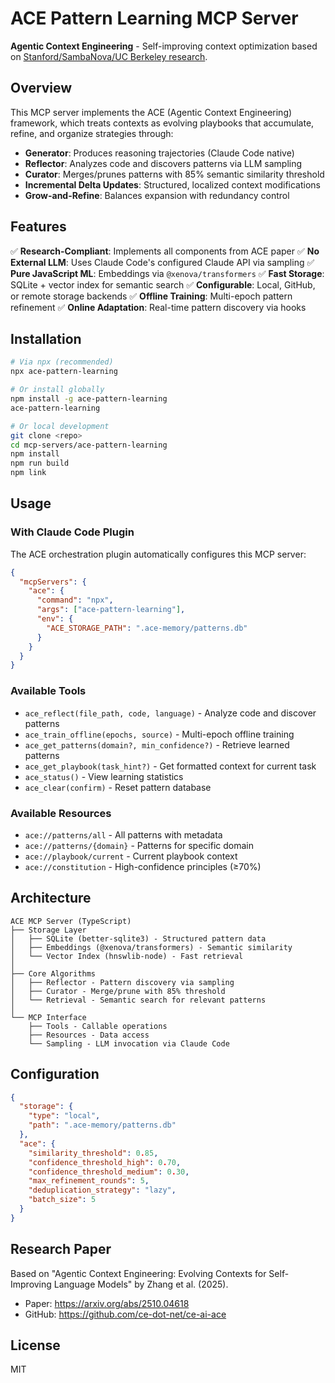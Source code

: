 # ACE Pattern Learning MCP Server

**Agentic Context Engineering** - Self-improving context optimization based on [Stanford/SambaNova/UC Berkeley research](https://arxiv.org/abs/2510.04618).

## Overview

This MCP server implements the ACE (Agentic Context Engineering) framework, which treats contexts as evolving playbooks that accumulate, refine, and organize strategies through:

- **Generator**: Produces reasoning trajectories (Claude Code native)
- **Reflector**: Analyzes code and discovers patterns via LLM sampling
- **Curator**: Merges/prunes patterns with 85% semantic similarity threshold
- **Incremental Delta Updates**: Structured, localized context modifications
- **Grow-and-Refine**: Balances expansion with redundancy control

## Features

✅ **Research-Compliant**: Implements all components from ACE paper
✅ **No External LLM**: Uses Claude Code's configured Claude API via sampling
✅ **Pure JavaScript ML**: Embeddings via `@xenova/transformers`
✅ **Fast Storage**: SQLite + vector index for semantic search
✅ **Configurable**: Local, GitHub, or remote storage backends
✅ **Offline Training**: Multi-epoch pattern refinement
✅ **Online Adaptation**: Real-time pattern discovery via hooks

## Installation

```bash
# Via npx (recommended)
npx ace-pattern-learning

# Or install globally
npm install -g ace-pattern-learning
ace-pattern-learning

# Or local development
git clone <repo>
cd mcp-servers/ace-pattern-learning
npm install
npm run build
npm link
```

## Usage

### With Claude Code Plugin

The ACE orchestration plugin automatically configures this MCP server:

```json
{
  "mcpServers": {
    "ace": {
      "command": "npx",
      "args": ["ace-pattern-learning"],
      "env": {
        "ACE_STORAGE_PATH": ".ace-memory/patterns.db"
      }
    }
  }
}
```

### Available Tools

- `ace_reflect(file_path, code, language)` - Analyze code and discover patterns
- `ace_train_offline(epochs, source)` - Multi-epoch offline training
- `ace_get_patterns(domain?, min_confidence?)` - Retrieve learned patterns
- `ace_get_playbook(task_hint?)` - Get formatted context for current task
- `ace_status()` - View learning statistics
- `ace_clear(confirm)` - Reset pattern database

### Available Resources

- `ace://patterns/all` - All patterns with metadata
- `ace://patterns/{domain}` - Patterns for specific domain
- `ace://playbook/current` - Current playbook context
- `ace://constitution` - High-confidence principles (≥70%)

## Architecture

```
ACE MCP Server (TypeScript)
├── Storage Layer
│   ├── SQLite (better-sqlite3) - Structured pattern data
│   ├── Embeddings (@xenova/transformers) - Semantic similarity
│   └── Vector Index (hnswlib-node) - Fast retrieval
│
├── Core Algorithms
│   ├── Reflector - Pattern discovery via sampling
│   ├── Curator - Merge/prune with 85% threshold
│   └── Retrieval - Semantic search for relevant patterns
│
└── MCP Interface
    ├── Tools - Callable operations
    ├── Resources - Data access
    └── Sampling - LLM invocation via Claude Code
```

## Configuration

```json
{
  "storage": {
    "type": "local",
    "path": ".ace-memory/patterns.db"
  },
  "ace": {
    "similarity_threshold": 0.85,
    "confidence_threshold_high": 0.70,
    "confidence_threshold_medium": 0.30,
    "max_refinement_rounds": 5,
    "deduplication_strategy": "lazy",
    "batch_size": 5
  }
}
```

## Research Paper

Based on "Agentic Context Engineering: Evolving Contexts for Self-Improving Language Models" by Zhang et al. (2025).

- Paper: https://arxiv.org/abs/2510.04618
- GitHub: https://github.com/ce-dot-net/ce-ai-ace

## License

MIT
